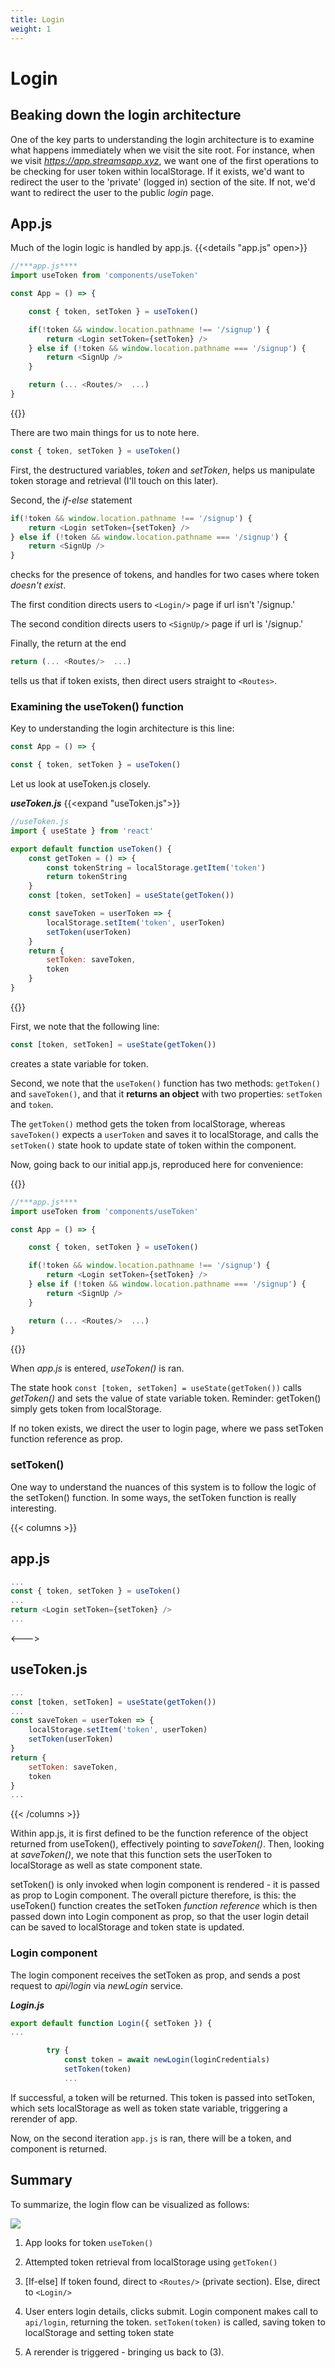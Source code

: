 ```yaml
---
title: Login
weight: 1
---
```

# Login

## Beaking down the login architecture
One of the key parts to understanding the login architecture is to examine what happens immediately when we visit the site root. For instance, when we visit *https://app.streamsapp.xyz*, we want one of the first operations to be checking for user token within localStorage. If it exists, we'd want to redirect the user to the 'private' (logged in) section of the site. If not, we'd want to redirect the user to the public *login* page.


## App.js
Much of the login logic is handled by app.js.
{{<details "app.js" open>}}
```javascript {hl_lines=[6, "8-12"]}
//***app.js****
import useToken from 'components/useToken'

const App = () => {

    const { token, setToken } = useToken()

    if(!token && window.location.pathname !== '/signup') {
        return <Login setToken={setToken} />
    } else if (!token && window.location.pathname === '/signup') {
        return <SignUp />
    }

    return (... <Routes/>  ...)
}
```
{{</details>}}

There are two main things for us to note here.

```javascript
const { token, setToken } = useToken()
```

First, the destructured variables, *token* and *setToken*, helps us manipulate token storage and retrieval (I'll touch on this later).



Second, the *if-else* statement
```javascript
if(!token && window.location.pathname !== '/signup') {
    return <Login setToken={setToken} />
} else if (!token && window.location.pathname === '/signup') {
    return <SignUp />
}
```
checks for the presence of tokens, and handles for two cases where token *doesn't exist*.

The first condition directs users to `<Login/>` page if url isn't '/signup.'

The second condition directs users to `<SignUp/>` page if url is '/signup.'


Finally, the return at the end

```javascript
return (... <Routes/>  ...)
```
tells us that if token exists, then direct users straight to `<Routes>`.

### **Examining the useToken() function**

Key to understanding the login architecture is this line:
```javascript
const App = () => {

const { token, setToken } = useToken()
```  

Let us look at useToken.js closely.


***useToken.js***
{{<expand "useToken.js">}}
```javascript {hl_lines=[9,"15-17"]}
//useToken.js
import { useState } from 'react'

export default function useToken() {
    const getToken = () => {
        const tokenString = localStorage.getItem('token')
        return tokenString
    }
    const [token, setToken] = useState(getToken())

    const saveToken = userToken => {
        localStorage.setItem('token', userToken)
        setToken(userToken)
    }
    return {
        setToken: saveToken,
        token
    }
}
```
{{</expand>}}

First, we note that the following line:
```javascript
const [token, setToken] = useState(getToken())
```
creates a state variable for token.  

Second, we note that the `useToken()` function has two methods: `getToken()` and `saveToken()`, and that it **returns an object** with two properties: `setToken` and `token`.

The `getToken()` method gets the token from localStorage, whereas `saveToken()` expects a `userToken` and saves it to localStorage, and calls the `setToken()` state hook to update state of token within the component.  


Now, going back to our initial app.js, reproduced here for convenience:

{{<expand app.js>}}
``` javascript {hl_lines=[6, "8-12"]}
//***app.js****
import useToken from 'components/useToken'

const App = () => {

    const { token, setToken } = useToken()

    if(!token && window.location.pathname !== '/signup') {
        return <Login setToken={setToken} />
    } else if (!token && window.location.pathname === '/signup') {
        return <SignUp />
    }

    return (... <Routes/>  ...)
}
```
{{</expand>}}

When *app.js* is entered, *useToken()* is ran.

The state hook `const [token, setToken] = useState(getToken())` calls *getToken()* and sets the value of state variable token. Reminder: getToken() simply gets token from localStorage.

If no token exists, we direct the user to login page, where we pass setToken function reference as prop.

### **setToken()**
One way to understand the nuances of this system is to follow the logic of the setToken() function. In some ways, the setToken function is really interesting.

{{< columns >}} <!-- begin columns block -->
## app.js

```javascript
...
const { token, setToken } = useToken()
...
return <Login setToken={setToken} />
...
```

<---> <!-- magic separator, between columns -->

## useToken.js
```javascript
...
const [token, setToken] = useState(getToken())
...
const saveToken = userToken => {
    localStorage.setItem('token', userToken)
    setToken(userToken)
}
return {
    setToken: saveToken,
    token
}
...
```

{{< /columns >}}

Within app.js, it is first defined to be the function reference of the object returned from useToken(), effectively pointing to *saveToken()*. Then, looking at *saveToken()*, we note that this function sets the userToken to localStorage as well as state component state.

setToken() is only invoked when login component is rendered - it is passed as prop to Login component. The overall picture therefore, is this: the useToken() function creates the setToken *function reference* which is then passed down into Login component as prop, so that the user login detail can be saved to localStorage and token state is updated.

### Login component

The login component receives the setToken as prop, and sends a post request to *api/login* via *newLogin* service.

***Login.js***
```javascript {hl_lines=[1, 6]}
export default function Login({ setToken }) {
...

        try {
            const token = await newLogin(loginCredentials)
            setToken(token)
            ...
```

If successful, a token will be returned. This token is passed into setToken, which sets localStorage as well as token state variable, triggering a rerender of app.

Now, on the second iteration `app.js` is ran, there will be a token, and *<Routes />* component is returned.  

## Summary

To summarize, the login flow can be visualized as follows:

![](https://res.cloudinary.com/dl4murstw/image/upload/v1638526524/login_architecture_xbidnl.jpg)


1. App looks for token `useToken()`

2. Attempted token retrieval from localStorage using `getToken()`

3. [If-else] If token found, direct to `<Routes/>` (private section). Else, direct to `<Login/>`

4. User enters login details, clicks submit. Login component makes call to `api/login`, returning the token. `setToken(token)` is called, saving token to localStorage and setting token state

5. A rerender is triggered - bringing us back to (3).
